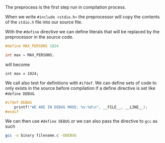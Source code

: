 The preprocess is the first step run in compilation process.

When we write `#include <stdio.h>` the preprocessor will copy the contents of the `stdio.h` file into our source file. 

With the `#define` directive we can define literals that will be replaced by the preprocessor in the source code.

```c
#define MAX_PERSONS 1024

int max = MAX_PERSONS;
```

will become

```
int max = 1024;
```

We call also test for definitions with `#ifdef`. We can define sets of code to only exists in the source before compilation if a define directive is set like `#define DEBUG`. 

```c
#ifdef DEBUG
    printf("WE ARE IN DEBUG MODE: %s:%d\n", __FILE__, __LINE__);
#endif
```

We can then use `#define DEBUG` or we can also pass the directive to `gcc` as such

```bash
gcc -o binary filename.c -DDEBUG
```

